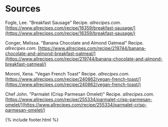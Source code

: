 # Sources  

Fogle, Lee. "Breakfast Sausage" Recipe. *allrecipes.com*.
[https://www.allrecipes.com/recipe/16359/breakfast-sausage/](https://www.allrecipes.com/recipe/16359/breakfast-sausage/)

Conger, Melissa. "Banana Chocolate and Almond Oatmeal" Recipe.
*allrecipes.com*.
[https://www.allrecipes.com/recipe/219744/banana-chocolate-and-almond-breakfast-oatmeal/](https://www.allrecipes.com/recipe/219744/banana-chocolate-and-almond-breakfast-oatmeal/)

Moroni, Xena. "Vegan French Toast" Recipe. *allrecipes.com*.
[https://www.allrecipes.com/recipe/240862/vegan-french-toast/](https://www.allrecipes.com/recipe/240862/vegan-french-toast/)

Chef John. "Parmalet (Crisp Parmesan Omelet)" Recipe. *allrecipes.com*.
[https://www.allrecipes.com/recipe/255334/parmalet-crisp-parmesan-omelet/](https://www.allrecipes.com/recipe/255334/parmalet-crisp-parmesan-omelet/)

{% include footer.html %}
